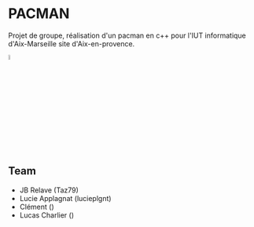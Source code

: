 # PACMAN
Projet de groupe, réalisation d'un pacman en c++ pour l'IUT informatique d'Aix-Marseille site d'Aix-en-provence.

<img src="https://images-na.ssl-images-amazon.com/images/I/51%2Bt9dCLzCL._AC_SX679_.jpg" style="width:5%">

## Team
- JB Relave (Taz79)
- Lucie Applagnat (lucieplgnt)
- Clément ()
- Lucas Charlier ()
